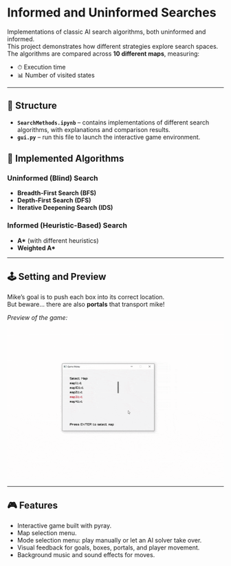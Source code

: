 # Informed and Uninformed Searches

Implementations of classic AI search algorithms, both uninformed and informed.  
This project demonstrates how different strategies explore search spaces.  
The algorithms are compared across **10 different maps**, measuring:
- ⏱ Execution time  
- 📊 Number of visited states  

---

## 📂 Structure
- **`SearchMethods.ipynb`** – contains implementations of different search algorithms, with explanations and comparison results.  
- **`gui.py`** – run this file to launch the interactive game environment.  

## 🚀 Implemented Algorithms

### Uninformed (Blind) Search
- **Breadth-First Search (BFS)**
- **Depth-First Search (DFS)**
- **Iterative Deepening Search (IDS)**

### Informed (Heuristic-Based) Search
- **A\*** (with different heuristics)
- **Weighted A\***

---

## 🕹 Setting and Preview
Mike’s goal is to push each box into its correct location.  
But beware… there are also **portals** that transport mike!  

*Preview of the game:*  
![SEARCH GIF](search_preview.gif)

---

## 🎮 Features
- Interactive game built with pyray.
- Map selection menu.  
- Mode selection menu: play manually or let an AI solver take over.  
- Visual feedback for goals, boxes, portals, and player movement.  
- Background music and sound effects for moves.  
